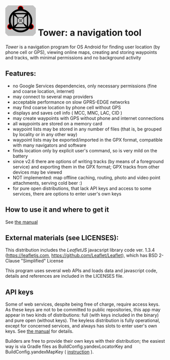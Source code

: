 
# <img src="app/src/main/assets/icons_readme/ic_tower1.svg" /> Tower: a navigation tool

_Tower_ is a navigation program for OS Android
for finding user location (by phone cell or GPS), viewing online maps, creating and storing waypoints and tracks, with minimal permissions and no background activity

## Features:

* no Google Services dependencies, only necessary permissions (fine and coarse location, internet)
* may connect to several map providers
* acceptable performance on slow GPRS-EDGE networks
* may find coarse location by phone cell without GPS
* displays and saves cell info ( MCC, MNC, LAC, CID )
* may create waypoints with GPS without phone and internet connections
* all waypoints are stored on a memory card
* waypoint lists may be stored in any number of files (that is, be grouped by locality or in any other way)
* waypoint lists may be exported/imported in the GPX format, compatible with many navigators and software
* finds location only by explicit user's command, so is very mild on the battery
* since v2.6 there are options of writing tracks (by means of a foreground service) and exporting them in the GPX format; GPX tracks from other devices may be viewed
* NOT implemented: map offline caching, routing, photo and video point attachments, serving cold beer :)
* for pure open distributions, that lack API keys and access to some services, there are options to enter user's own keys

## How to use it and where to get it

See [the manual](http://tower.posmotrel.net)

## External materials (see LICENSES):

This distribution includes the _LeafletJS_ javacsript library code ver. 1.3.4 (https://leafletjs.com, https://github.com/Leaflet/Leaflet),
which has BSD 2-Clause "Simplified" License

This program uses several web APIs and loads data and javascript code, details and references are included in the LICENSES file.

## API keys

Some of web services, despite being free of charge, require access keys. As these keys are not to be committed to public repositories, this app may appear in two kinds of distributions: full (with keys included in the binary) and pure open (without keys). The keyless distribution is fully operational, except for concerned services, and always has slots to enter user's own keys. See [the manual](http://tower.posmotrel.net/#external-materials-and-api-keys) for details.

Builders are free to provide their own keys with their distribution; the easiest way is via Gradle files as BuildConfig.yandexLocatorKey and BuildConfig.yandexMapKey ( [instruction](https://stackoverflow.com/questions/35722904/saving-the-api-key-in-gradle-properties) ).
    

